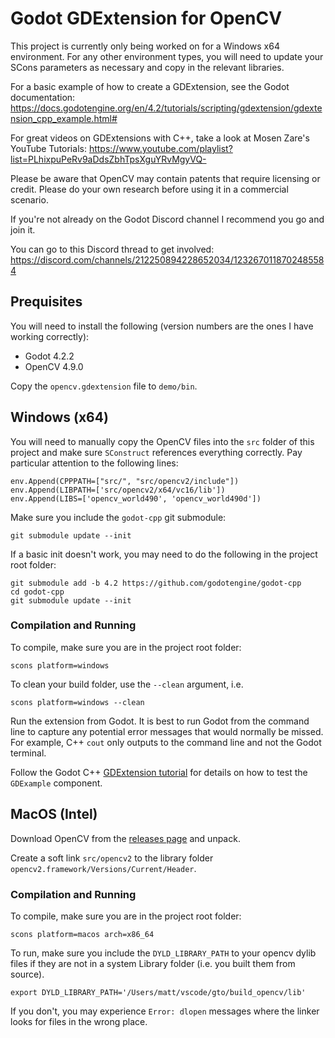 # Godot GDExtension for OpenCV

This project is currently only being worked on for a Windows x64 environment. For any other environment types, you will need to update your SCons parameters as necessary and copy in the relevant libraries.

For a basic example of how to create a GDExtension, see the Godot documentation: https://docs.godotengine.org/en/4.2/tutorials/scripting/gdextension/gdextension_cpp_example.html#

For great videos on GDExtensions with C++, take a look at Mosen Zare's YouTube Tutorials: https://www.youtube.com/playlist?list=PLhixpuPeRv9aDdsZbhTpsXguYRvMgyVQ-

Please be aware that OpenCV may contain patents that require licensing or credit. Please do your own research before using it in a commercial scenario.

If you're not already on the Godot Discord channel I recommend you go and join it.

You can go to this Discord thread to get involved: https://discord.com/channels/212250894228652034/1232670118702485584

## Prequisites

You will need to install the following (version numbers are the ones I have working correctly):

- Godot 4.2.2
- OpenCV 4.9.0

Copy the `opencv.gdextension` file to `demo/bin`.

## Windows (x64)

You will need to manually copy the OpenCV files into the `src` folder of this project and make sure `SConstruct` references everything correctly. Pay particular attention to the following lines:

    env.Append(CPPPATH=["src/", "src/opencv2/include"])
    env.Append(LIBPATH=['src/opencv2/x64/vc16/lib'])
    env.Append(LIBS=['opencv_world490', 'opencv_world490d'])

Make sure you include the `godot-cpp` git submodule:

    git submodule update --init

If a basic init doesn't work, you may need to do the following in the project root folder:

    git submodule add -b 4.2 https://github.com/godotengine/godot-cpp
    cd godot-cpp
    git submodule update --init

### Compilation and Running

To compile, make sure you are in the project root folder:

    scons platform=windows

To clean your build folder, use the `--clean` argument, i.e.

    scons platform=windows --clean

Run the extension from Godot. It is best to run Godot from the command line to capture any potential error messages that would normally be missed. For example, C++ `cout` only outputs to the command line and not the Godot terminal.

Follow the Godot C++ [GDExtension tutorial](https://docs.godotengine.org/en/4.2/tutorials/scripting/gdextension/gdextension_cpp_example.html#) for details on how to test the `GDExample` component.

## MacOS (Intel)

Download OpenCV from the [releases page](https://opencv.org/releases/) and unpack.

Create a soft link `src/opencv2` to the library folder `opencv2.framework/Versions/Current/Header`.

### Compilation and Running

To compile, make sure you are in the project root folder:

    scons platform=macos arch=x86_64

To run, make sure you include the `DYLD_LIBRARY_PATH` to your opencv dylib files if they are not in a system Library folder (i.e. you built them from source).

    export DYLD_LIBRARY_PATH='/Users/matt/vscode/gto/build_opencv/lib'

If you don't, you may experience `Error: dlopen` messages where the linker looks for files in the wrong place.
